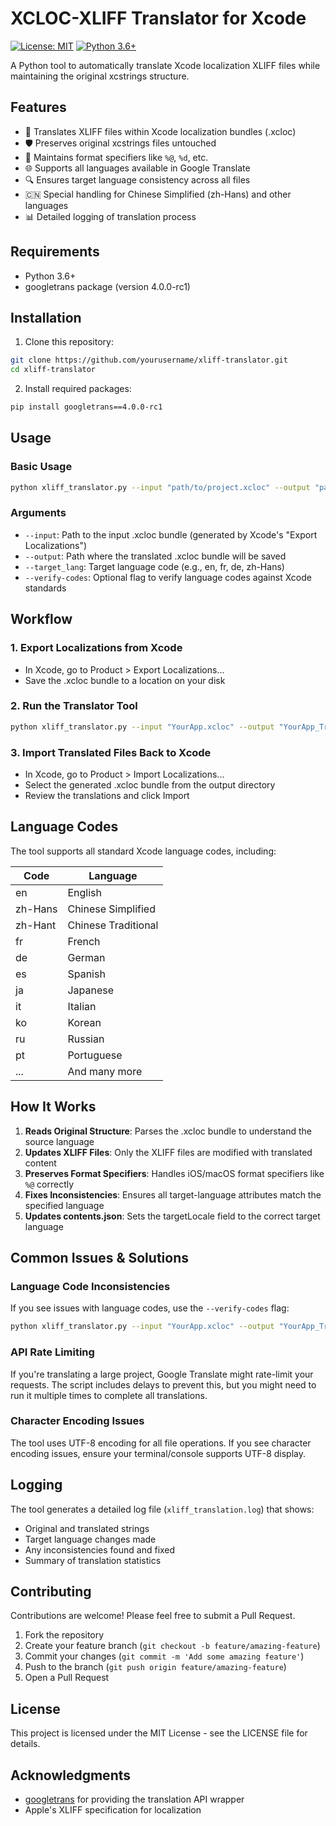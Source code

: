 # XCLOC-XLIFF Translator for Xcode

[![License: MIT](https://img.shields.io/badge/License-MIT-yellow.svg)](https://opensource.org/licenses/MIT)
[![Python 3.6+](https://img.shields.io/badge/python-3.6+-blue.svg)](https://www.python.org/downloads/)

A Python tool to automatically translate Xcode localization XLIFF files while maintaining the original xcstrings structure.

## Features

- 🔄 Translates XLIFF files within Xcode localization bundles (.xcloc)
- 🛡️ Preserves original xcstrings files untouched
- 🧩 Maintains format specifiers like `%@`, `%d`, etc.
- 🌐 Supports all languages available in Google Translate
- 🔍 Ensures target language consistency across all files
- 🇨🇳 Special handling for Chinese Simplified (zh-Hans) and other languages
- 📊 Detailed logging of translation process

## Requirements

- Python 3.6+
- googletrans package (version 4.0.0-rc1)

## Installation

1. Clone this repository:
```bash
git clone https://github.com/yourusername/xliff-translator.git
cd xliff-translator
```

2. Install required packages:
```bash
pip install googletrans==4.0.0-rc1
```

## Usage

### Basic Usage

```bash
python xliff_translator.py --input "path/to/project.xcloc" --output "path/to/output/directory" --target_lang "zh-Hans"
```

### Arguments

- `--input`: Path to the input .xcloc bundle (generated by Xcode's "Export Localizations")
- `--output`: Path where the translated .xcloc bundle will be saved
- `--target_lang`: Target language code (e.g., en, fr, de, zh-Hans)
- `--verify-codes`: Optional flag to verify language codes against Xcode standards

## Workflow

### 1. Export Localizations from Xcode
- In Xcode, go to Product > Export Localizations...
- Save the .xcloc bundle to a location on your disk

### 2. Run the Translator Tool
```bash
python xliff_translator.py --input "YourApp.xcloc" --output "YourApp_Translated.xcloc" --target_lang "zh-Hans"
```

### 3. Import Translated Files Back to Xcode
- In Xcode, go to Product > Import Localizations...
- Select the generated .xcloc bundle from the output directory
- Review the translations and click Import

## Language Codes

The tool supports all standard Xcode language codes, including:

| Code | Language |
|------|----------|
| en | English |
| zh-Hans | Chinese Simplified |
| zh-Hant | Chinese Traditional |
| fr | French |
| de | German |
| es | Spanish |
| ja | Japanese |
| it | Italian |
| ko | Korean |
| ru | Russian |
| pt | Portuguese |
| ... | And many more |

## How It Works

1. **Reads Original Structure**: Parses the .xcloc bundle to understand the source language
2. **Updates XLIFF Files**: Only the XLIFF files are modified with translated content
3. **Preserves Format Specifiers**: Handles iOS/macOS format specifiers like `%@` correctly
4. **Fixes Inconsistencies**: Ensures all target-language attributes match the specified language
5. **Updates contents.json**: Sets the targetLocale field to the correct target language

## Common Issues & Solutions

### Language Code Inconsistencies
If you see issues with language codes, use the `--verify-codes` flag:
```bash
python xliff_translator.py --input "YourApp.xcloc" --output "YourApp_Translated.xcloc" --target_lang "zh-Hans" --verify-codes
```

### API Rate Limiting
If you're translating a large project, Google Translate might rate-limit your requests. The script includes delays to prevent this, but you might need to run it multiple times to complete all translations.

### Character Encoding Issues
The tool uses UTF-8 encoding for all file operations. If you see character encoding issues, ensure your terminal/console supports UTF-8 display.

## Logging

The tool generates a detailed log file (`xliff_translation.log`) that shows:
- Original and translated strings
- Target language changes made
- Any inconsistencies found and fixed
- Summary of translation statistics

## Contributing

Contributions are welcome! Please feel free to submit a Pull Request.

1. Fork the repository
2. Create your feature branch (`git checkout -b feature/amazing-feature`)
3. Commit your changes (`git commit -m 'Add some amazing feature'`)
4. Push to the branch (`git push origin feature/amazing-feature`)
5. Open a Pull Request

## License

This project is licensed under the MIT License - see the LICENSE file for details.

## Acknowledgments

- [googletrans](https://github.com/ssut/py-googletrans) for providing the translation API wrapper
- Apple's XLIFF specification for localization
